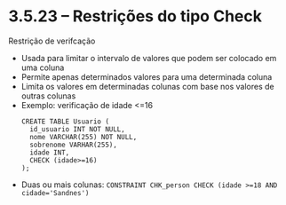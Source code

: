 # 3.5.23 – Restrições do tipo Check

Restrição de verifcação

- Usada para limitar o intervalo de valores que podem ser colocado em uma coluna
- Permite apenas determinados valores para uma determinada coluna
- Limita os valores em determinadas colunas com base nos valores de outras colunas
- Exemplo: verificação de idade <=16
  ```
  CREATE TABLE Usuario (
    id_usuario INT NOT NULL,
    nome VARCHAR(255) NOT NULL,
    sobrenome VARHAR(255),
    idade INT,
    CHECK (idade>=16)
  );
  ```
- Duas ou mais colunas:
  ```CONSTRAINT CHK_person CHECK (idade >=18 AND cidade='Sandnes')```